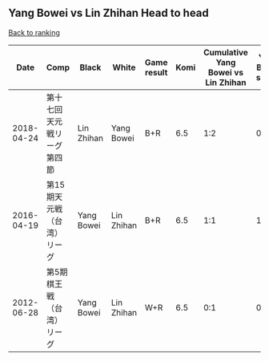 ## Yang Bowei vs Lin Zhihan Head to head

[Back to ranking](../../index.md)




| **Date** | **Comp** | **Black** | **White** | **Game result** | **Komi** | **Cumulative Yang Bowei vs Lin Zhihan** | **Yang Bowei streak** | **Lin Zhihan streak** | 
| --- | --- | --- | --- | --- | --- | --- | --- | --- |
| 2018-04-24 | 第十七回天元戦リーグ第四節 | Lin Zhihan | Yang Bowei | B+R | 6.5 | 1:2 | 0 | 1 | 
| 2016-04-19 | 第15期天元戦（台湾）リーグ | Yang Bowei | Lin Zhihan | B+R | 6.5 | 1:1 | 1 | 0 | 
| 2012-06-28 | 第5期棋王戦（台湾）リーグ | Yang Bowei | Lin Zhihan | W+R | 6.5 | 0:1 | 0 | 1 |




